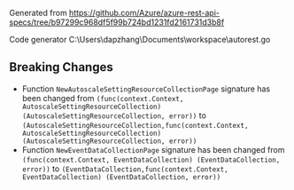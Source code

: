 
Generated from https://github.com/Azure/azure-rest-api-specs/tree/b97299c968df5f99b724bd1231fd2161731d3b8f

Code generator C:\Users\dapzhang\Documents\workspace\autorest.go

## Breaking Changes

- Function `NewAutoscaleSettingResourceCollectionPage` signature has been changed from `(func(context.Context, AutoscaleSettingResourceCollection) (AutoscaleSettingResourceCollection, error))` to `(AutoscaleSettingResourceCollection,func(context.Context, AutoscaleSettingResourceCollection) (AutoscaleSettingResourceCollection, error))`
- Function `NewEventDataCollectionPage` signature has been changed from `(func(context.Context, EventDataCollection) (EventDataCollection, error))` to `(EventDataCollection,func(context.Context, EventDataCollection) (EventDataCollection, error))`

